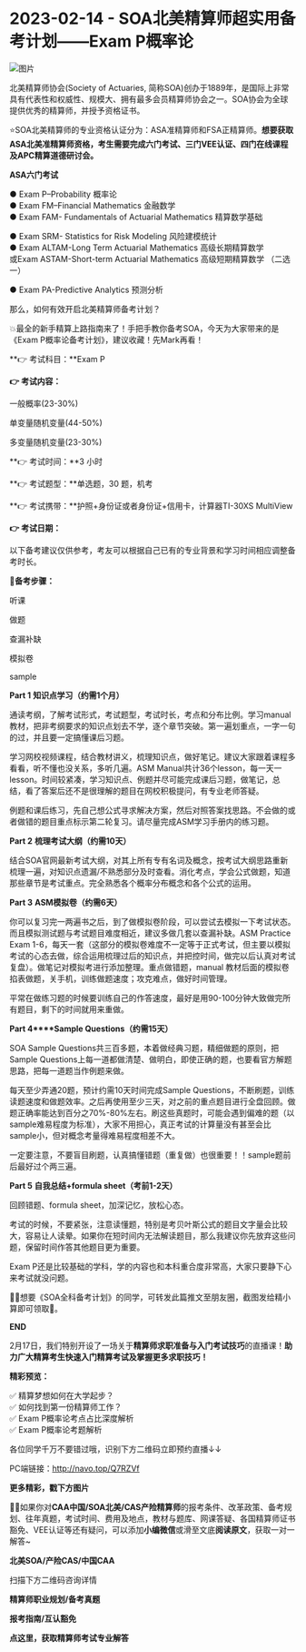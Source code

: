 # 2023-02-14 - SOA北美精算师超实用备考计划——Exam P概率论

![图片](https://mmbiz.qpic.cn/mmbiz_jpg/mK3FpI9af4mRhYfZm1KeKIQRFCQPrBRkeTVK9YQT1InJK4vj0icTvibSIb1CvicEAopsTyzBBuA9QS8fjjeCEDO6w/640?wx_fmt=jpeg&tp=webp&wxfrom=5&wx_lazy=1)

北美精算师协会(Society of Actuaries, 简称SOA)创办于1889年，是国际上非常具有代表性和权威性、规模大、拥有最多会员精算师协会之一。SOA协会为全球提供优秀的精算师，并授予资格证书。

⭐SOA北美精算师的专业资格认证分为：ASA准精算师和FSA正精算师。**想要获取ASA北美准精算师资格，考生需要完成六门考试、三门VEE认证、四门在线课程及APC精算道德研讨会。**

**ASA六门考试**

● Exam P–Probability 概率论  
● Exam FM–Financial Mathematics 金融数学  
● Exam FAM- Fundamentals of Actuarial Mathematics 精算数学基础

● Exam SRM- Statistics for Risk Modeling 风险建模统计  
● Exam ALTAM-Long Term Actuarial Mathematics 高级长期精算数学  
或Exam ASTAM-Short-term Actuarial Mathematics 高级短期精算数学 （二选一）

● Exam PA-Predictive Analytics 预测分析

那么，如何有效开启北美精算师备考计划？

💥最全的新手精算上路指南来了！手把手教你备考SOA，今天为大家带来的是《Exam P概率论备考计划》，建议收藏！先Mark再看！

**👉 考试科目：**Exam P

**👉 考试内容：**

一般概率(23-30%) 

单变量随机变量(44-50%) 

多变量随机变量(23-30%)

**👉 考试时间：**3 小时

**👉 考试题型：**单选题，30 题，机考

**👉 考试携带：**护照+身份证或者身份证+信用卡，计算器TI-30XS MultiView

**👉 考试日期：**


以下备考建议仅供参考，考友可以根据自己已有的专业背景和学习时间相应调整备考时长。

💯**备考步骤：**

听课

做题

查漏补缺

模拟卷

sample

**Part 1** **知识点学习（约需1个月）**

通读考纲，了解考试形式，考试题型，考试时长，考点和分布比例。学习manual教材，把非考纲要求的知识点划去不学，逐个章节突破。第一遍划重点，一字一句的过，并且要一定搞懂课后习题。

学习网校视频课程，结合教材讲义，梳理知识点，做好笔记。建议大家跟着课程多看看，听不懂也没关系，多听几遍。ASM Manual共计36个lesson，每一天一lesson。时间较紧凑，学习知识点、例题并尽可能完成课后习题，做笔记，总结，看了答案后还不是很理解的题目在网校积极提问，有专业老师答疑。

例题和课后练习，先自己想公式寻求解决方案，然后对照答案找思路。不会做的或者做错的题目重点标示第二轮复习。请尽量完成ASM学习手册内的练习题。

**Part 2** **梳理考试大纲（约需10天）**

结合SOA官网最新考试大纲，对其上所有专有名词及概念，按考试大纲思路重新梳理一遍，对知识点遗漏/不熟悉部分及时查看。消化考点，学会公式做题，知道那些章节是考试重点。完全熟悉各个概率分布概念和各个公式的运用。

**Part 3** **ASM模拟卷（约需6天）**

你可以复习完一两遍书之后，到了做模拟卷阶段，可以尝试去模拟一下考试状态。而且模拟测试题与考试题目难度相近，建议多做几套以查漏补缺。ASM Practice Exam 1-6，每天一套（这部分的模拟卷难度不一定等于正式考试，但主要以模拟考试的心态去做，综合运用梳理过后的知识点，并把控时间，做完以后认真对考试复盘）。做笔记对模拟考进行添加整理。重点做错题，manual 教材后面的模拟卷掐表做题，关手机，训练做题速度；攻克难点，做好时间管理。

平常在做练习题的时候要训练自己的作答速度，最好是用90-100分钟大致做完所有题目，剩下的时间就用来重做。

**Part 4****Sample Questions（约需15天）**

SOA Sample Questions共三百多题，本着做经典习题，精细做题的原则，把Sample Questions上每一道都做清楚、做明白，即使正确的题，也要看官方解题思路，把每一道题当作例题来做。

每天至少弄通20题，预计约需10天时间完成Sample Questions，不断刷题，训练读题速度和做题效率。之后再使用至少三天，对之前的重点题目进行全盘回顾。做题正确率能达到百分之70%-80%左右。刷这些真题时，可能会遇到偏难的题（以sample难易程度为标准），大家不用担心，真正考试的计算量没有甚至会比sample小，但对概念考量得难易程度相差不大。

一定要注意，不要盲目刷题，认真搞懂错题（重复做）也很重要！！sample题前后最好过个两三遍。

**Part 5** **自我总结+formula sheet（考前1-2天）**

回顾错题、formula sheet，加深记忆，放松心态。

考试的时候，不要紧张，注意读懂题，特别是考贝叶斯公式的题目文字量会比较大，容易让人读晕。如果你在短时间内无法解读题目，那么我建议你先放弃这些问题，保留时间作答其他题目更为重要。

Exam P还是比较基础的学科，学的内容也和本科重合度非常高，大家只要静下心来考试就没问题。


💁‍♀️想要《SOA全科备考计划》的同学，可转发此篇推文至朋友圈，截图发给精小算即可领取🎁。

**END**

2月17日，我们特别开设了一场关于**精算师求职准备与入门考试技巧**的直播课！**助力广大精算考生快速入门精算考试及掌握更多求职技巧！**

**精彩预览：**

✅ 精算梦想如何在大学起步？  
✅ 如何找到第一份精算师工作？  
✅ Exam P概率论考点占比深度解析  
✅ Exam P概率论考题解析

各位同学千万不要错过哦，识别下方二维码立即预约直播↓↓


PC端链接：http://navo.top/Q7RZVf

**更多精彩，戳下方图片**


[](http://mp.weixin.qq.com/s?__biz=Mzg5ODgxNDE0NQ==&mid=2247489828&idx=1&sn=2f1a51ffd3446ee42ce79044e07d35fd&chksm=c05d808af72a099ce34d39a99c651eda6259d38fb4aeb7a4c780bc2725224e0d0fc08236b887&scene=21#wechat_redirect)

[](http://mp.weixin.qq.com/s?__biz=Mzg5ODgxNDE0NQ==&mid=2247487955&idx=1&sn=4cd64dbe9b2ed7a555f78b31464a987b&chksm=c05d887df72a016ba99af58538df3fcffe85c27d0de302cdbafe776b98794878482e6edccbe8&scene=21#wechat_redirect)

[](http://mp.weixin.qq.com/s?__biz=Mzg5ODgxNDE0NQ==&mid=2247488824&idx=1&sn=adb6ccdf833a908a57cc3b1fe60cea58&chksm=c05d8c96f72a0580c652da9466ff9884ae380135faef799c58b908b356d6712b56287100ea41&scene=21#wechat_redirect)

[](http://mp.weixin.qq.com/s?__biz=Mzg5ODgxNDE0NQ==&mid=2247488823&idx=1&sn=4a7f2d2b72ef040c6df9dbf5e3c8ce17&chksm=c05d8c99f72a058f1d4ffa093bf2b1c54b67ffc717df19776a704cd102272c32b5833efec234&scene=21#wechat_redirect)

[](http://mp.weixin.qq.com/s?__biz=Mzg5ODgxNDE0NQ==&mid=2247488785&idx=1&sn=9c4973f67fd0347a0f0f48f71ad1bb3c&chksm=c05d8cbff72a05a93f2b6d814c18b3328d8715f7c91fe024c32d8ece80f1b0a7e1366634cc52&scene=21#wechat_redirect)

[](http://mp.weixin.qq.com/s?__biz=Mzg5ODgxNDE0NQ==&mid=2247485880&idx=1&sn=0ba2bf0e4451dec32a929e06b118121c&chksm=c05d9016f72a1900fe9894195b322250dec7c7456ca30c5cce94ae6819d30bc65094e2e2719d&scene=21#wechat_redirect)

[](http://mp.weixin.qq.com/s?__biz=Mzg5ODgxNDE0NQ==&mid=2247483716&idx=1&sn=e1df2885756e4f4a72d0567ffa4690bb&chksm=c05d98eaf72a11fca6a29c8eb62754a0b92898373d1de868332308fafe026d4c456fc0f4653f&scene=21#wechat_redirect)

[](http://mp.weixin.qq.com/s?__biz=Mzg5ODgxNDE0NQ==&mid=2247484036&idx=1&sn=9bfce993ba0c830ec1e4b39b6716dd12&chksm=c05d9b2af72a123ccbaf001cc3fc565750743273fa0647a136e7593c7e21d55402af0fed5006&scene=21#wechat_redirect)

[](http://mp.weixin.qq.com/s?__biz=Mzg5ODgxNDE0NQ==&mid=2247484305&idx=1&sn=faae400b6a109a99b390d9cf3b2e4c29&chksm=c05d9a3ff72a1329c36d211fdd502501b728c1692d079cf95ee41fd0269002f7c72cffff1ad0&scene=21#wechat_redirect)



**💁‍♀️**如果你对**CAA中国/SOA北美/CAS产险精算师**的报考条件、改革政策、备考规划、往年真题，考试时间、费用及地点，教材与题库、网课答疑、各国精算师证书豁免、VEE认证等还有疑问，可以添加**小编微信**或滑至文底**阅读原文**，获取一对一解答~

**北美SOA/产险CAS/中国CAA**

扫描下方二维码咨询详情


**精算师职业规划/备考真题**

**报考指南/互认豁免**


**点这里，获取精算师考试专业解答**